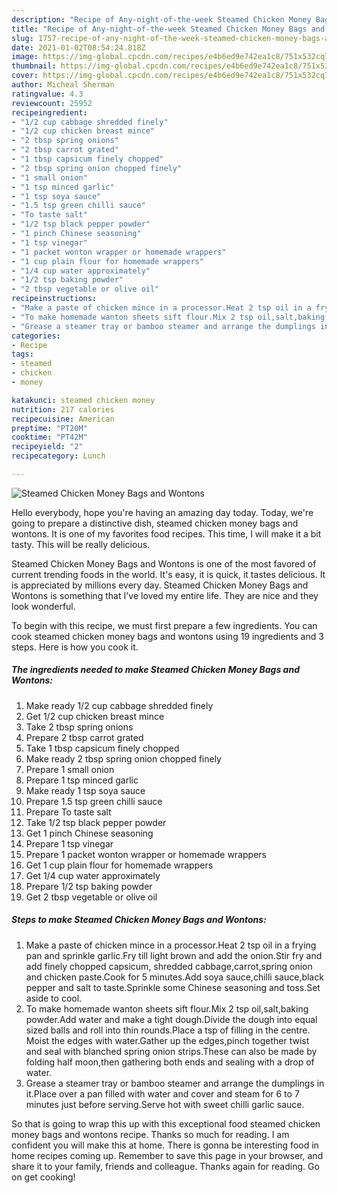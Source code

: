 ```yaml
---
description: "Recipe of Any-night-of-the-week Steamed Chicken Money Bags and Wontons"
title: "Recipe of Any-night-of-the-week Steamed Chicken Money Bags and Wontons"
slug: 1757-recipe-of-any-night-of-the-week-steamed-chicken-money-bags-and-wontons
date: 2021-01-02T08:54:24.818Z
image: https://img-global.cpcdn.com/recipes/e4b6ed9e742ea1c8/751x532cq70/steamed-chicken-money-bags-and-wontons-recipe-main-photo.jpg
thumbnail: https://img-global.cpcdn.com/recipes/e4b6ed9e742ea1c8/751x532cq70/steamed-chicken-money-bags-and-wontons-recipe-main-photo.jpg
cover: https://img-global.cpcdn.com/recipes/e4b6ed9e742ea1c8/751x532cq70/steamed-chicken-money-bags-and-wontons-recipe-main-photo.jpg
author: Micheal Sherman
ratingvalue: 4.3
reviewcount: 25952
recipeingredient:
- "1/2 cup cabbage shredded finely"
- "1/2 cup chicken breast mince"
- "2 tbsp spring onions"
- "2 tbsp carrot grated"
- "1 tbsp capsicum finely chopped"
- "2 tbsp spring onion chopped finely"
- "1 small onion"
- "1 tsp minced garlic"
- "1 tsp soya sauce"
- "1.5 tsp green chilli sauce"
- "To taste salt"
- "1/2 tsp black pepper powder"
- "1 pinch Chinese seasoning"
- "1 tsp vinegar"
- "1 packet wonton wrapper or homemade wrappers"
- "1 cup plain flour for homemade wrappers"
- "1/4 cup water approximately"
- "1/2 tsp baking powder"
- "2 tbsp vegetable or olive oil"
recipeinstructions:
- "Make a paste of chicken mince in a processor.Heat 2 tsp oil in a frying pan and sprinkle garlic.Fry till light brown and add the onion.Stir fry and add finely chopped capsicum, shredded cabbage,carrot,spring onion and chicken paste.Cook for 5 minutes.Add soya sauce,chilli sauce,black pepper and salt to taste.Sprinkle some Chinese seasoning and toss.Set aside to cool."
- "To make homemade wanton sheets sift flour.Mix 2 tsp oil,salt,baking powder.Add water and make a tight dough.Divide the dough into equal sized balls and roll into thin rounds.Place a tsp of filling in the centre. Moist the edges with water.Gather up the edges,pinch together twist and seal with blanched spring onion strips.These can also be made by folding half moon,then gathering both ends and sealing with a drop of water."
- "Grease a steamer tray or bamboo steamer and arrange the dumplings in it.Place over a pan filled with water and cover and steam for 6 to 7 minutes just before serving.Serve hot with sweet chilli garlic sauce."
categories:
- Recipe
tags:
- steamed
- chicken
- money

katakunci: steamed chicken money 
nutrition: 217 calories
recipecuisine: American
preptime: "PT20M"
cooktime: "PT42M"
recipeyield: "2"
recipecategory: Lunch

---
```



![Steamed Chicken Money Bags and Wontons](https://img-global.cpcdn.com/recipes/e4b6ed9e742ea1c8/751x532cq70/steamed-chicken-money-bags-and-wontons-recipe-main-photo.jpg)

Hello everybody, hope you're having an amazing day today. Today, we're going to prepare a distinctive dish, steamed chicken money bags and wontons. It is one of my favorites food recipes. This time, I will make it a bit tasty. This will be really delicious.

Steamed Chicken Money Bags and Wontons is one of the most favored of current trending foods in the world. It's easy, it is quick, it tastes delicious. It is appreciated by millions every day. Steamed Chicken Money Bags and Wontons is something that I've loved my entire life. They are nice and they look wonderful.




To begin with this recipe, we must first prepare a few ingredients. You can cook steamed chicken money bags and wontons using 19 ingredients and 3 steps. Here is how you cook it.

<!--inarticleads1-->

##### The ingredients needed to make Steamed Chicken Money Bags and Wontons:

1. Make ready 1/2 cup cabbage shredded finely
1. Get 1/2 cup chicken breast mince
1. Take 2 tbsp spring onions
1. Prepare 2 tbsp carrot grated
1. Take 1 tbsp capsicum finely chopped
1. Make ready 2 tbsp spring onion chopped finely
1. Prepare 1 small onion
1. Prepare 1 tsp minced garlic
1. Make ready 1 tsp soya sauce
1. Prepare 1.5 tsp green chilli sauce
1. Prepare To taste salt
1. Take 1/2 tsp black pepper powder
1. Get 1 pinch Chinese seasoning
1. Prepare 1 tsp vinegar
1. Prepare 1 packet wonton wrapper or homemade wrappers
1. Get 1 cup plain flour for homemade wrappers
1. Get 1/4 cup water approximately
1. Prepare 1/2 tsp baking powder
1. Get 2 tbsp vegetable or olive oil




<!--inarticleads2-->

##### Steps to make Steamed Chicken Money Bags and Wontons:

1. Make a paste of chicken mince in a processor.Heat 2 tsp oil in a frying pan and sprinkle garlic.Fry till light brown and add the onion.Stir fry and add finely chopped capsicum, shredded cabbage,carrot,spring onion and chicken paste.Cook for 5 minutes.Add soya sauce,chilli sauce,black pepper and salt to taste.Sprinkle some Chinese seasoning and toss.Set aside to cool.
1. To make homemade wanton sheets sift flour.Mix 2 tsp oil,salt,baking powder.Add water and make a tight dough.Divide the dough into equal sized balls and roll into thin rounds.Place a tsp of filling in the centre. Moist the edges with water.Gather up the edges,pinch together twist and seal with blanched spring onion strips.These can also be made by folding half moon,then gathering both ends and sealing with a drop of water.
1. Grease a steamer tray or bamboo steamer and arrange the dumplings in it.Place over a pan filled with water and cover and steam for 6 to 7 minutes just before serving.Serve hot with sweet chilli garlic sauce.




So that is going to wrap this up with this exceptional food steamed chicken money bags and wontons recipe. Thanks so much for reading. I am confident you will make this at home. There is gonna be interesting food in home recipes coming up. Remember to save this page in your browser, and share it to your family, friends and colleague. Thanks again for reading. Go on get cooking!
